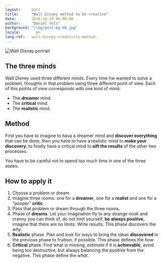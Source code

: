 ```yaml
---
layout:     post
title:      "Walt Disney method to be creative"
date:       2018-10-18 00:00:00
author:     "Daniel Vela"
background: "/img/post-bg-08.jpg"
locale:       en
lang-ref:   walt-disney-creativity-method.
---
```


![Walt Disnay portrait](https://upload.wikimedia.org/wikipedia/commons/d/df/Walt_Disney_1946.JPG)

## The three minds

Walt Disney used three different minds. Every time hw wanted to solve a problem, thoughts in that problem using three different point of view. Each of this points of view corresponds with one kind of mind:

- The **dreamer** mind.
- The **critical** mind.
- The **realistic** mind.

## Method

First you have to imagine to hava a dreamer mind and **discover everything** that can be done, then you have to have a realistic mind to **make your discovery**, to finally have a critical mind to **sift the results** of the other two processes.

You have to be careful not to spend too much time in one of the three states.

## How to apply it

1. Choose a problem or dream.
2. Imagine three rooms: one for a **dreamer**, one for a **realist** and one for a "pooper" **critic**.
3. Pass that problem or dream through the three rooms.
4. Phase of **dreams**. Let your imagination fly to any strange nook and cranny you can think of, do not limit yourself, **be always positive**, imagine that there are no limits. Write results. This phase discovers the *why*.
5. **Realistic** phase. Plan and look for ways to bring the ideas **discovered** in the previous phase to fruition, if possible. This phase defines the *how*.
6. **Critical** phase. Find what is missing, estimate if it is **achievable**, avoid being too destructive, but always balancing the positive from the negative. This phase define the *what*.